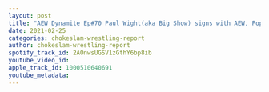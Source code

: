 ```yaml
---
layout: post
title: "AEW Dynamite Ep#70 Paul Wight(aka Big Show) signs with AEW, Poppa Buck attacked by MJF and Jericho! Sting gets physical with Team Taz and more!"
date: 2021-02-25
categories: chokeslam-wrestling-report
author: chokeslam-wrestling-report
spotify_track_id: 2AOnwsUGSV1zGthY6bp8ib
youtube_video_id: 
apple_track_id: 1000510640691
youtube_metadata: 
---
```

